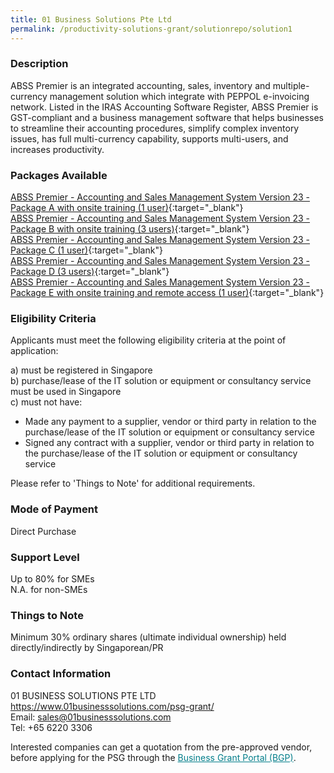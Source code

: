 ```yaml
---
title: 01 Business Solutions Pte Ltd
permalink: /productivity-solutions-grant/solutionrepo/solution1
---
```


### Description

ABSS Premier is an integrated accounting, sales, inventory and multiple-currency management solution which integrate with PEPPOL e-invoicing network. Listed in the IRAS Accounting Software Register, ABSS Premier is GST-compliant and a business management software that helps businesses to streamline their accounting procedures, simplify complex inventory issues, has full multi-currency capability, supports multi-users, and increases productivity.

### Packages Available

[ABSS Premier - Accounting and Sales Management System Version 23 - Package A with onsite training (1 user)](/images/psg/01_BUSINESS_SOLUTIONS_20200036_Annex_3_20200625144627_Part_1.pdf){:target="\_blank"}<br>
[ABSS Premier - Accounting and Sales Management System Version 23 - Package B with onsite training (3 users)](/images/psg/01_BUSINESS_SOLUTIONS_20200036_Annex_3_20200625144627_Part_1.pdf){:target="\_blank"}<br>
[ABSS Premier - Accounting and Sales Management System Version 23 - Package C (1 user)](/images/psg/01_BUSINESS_SOLUTIONS_20200036_Annex_3_20200625144627_Part_1.pdf){:target="\_blank"}<br>
[ABSS Premier - Accounting and Sales Management System Version 23 - Package D (3 users)](/images/psg/01_BUSINESS_SOLUTIONS_20200036_Annex_3_20200625144627_Part_1.pdf){:target="\_blank"}<br>
[ABSS Premier - Accounting and Sales Management System Version 23 - Package E with onsite training and remote access (1 user)](/images/psg/01_BUSINESS_SOLUTIONS_20200036_Annex_3_20200625144627_Part_1.pdf){:target="\_blank"}

### Eligibility Criteria

Applicants must meet the following eligibility criteria at the point of application:

a) must be registered in Singapore <br>
b) purchase/lease of the IT solution or equipment or consultancy service must be used in Singapore <br>
c) must not have:

- Made any payment to a supplier, vendor or third party in relation to the purchase/lease of the IT solution or equipment or consultancy service
- Signed any contract with a supplier, vendor or third party in relation to the purchase/lease of the IT solution or equipment or consultancy service

Please refer to 'Things to Note' for additional requirements.

### Mode of Payment

Direct Purchase

### Support Level

Up to 80% for SMEs <br>
N.A. for non-SMEs

### Things to Note

Minimum 30% ordinary shares (ultimate individual ownership) held directly/indirectly by Singaporean/PR

### Contact Information

01 BUSINESS SOLUTIONS PTE LTD<br>https://www.01businesssolutions.com/psg-grant/<br>Email: sales@01businesssolutions.com<br>Tel: +65 6220 3306

Interested companies can get a quotation from the pre-approved vendor, before applying for the PSG through the <a target='_blank' style='color:#037e8a' href='https://www.businessgrants.gov.sg/'>Business Grant Portal (BGP)</a>.

